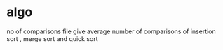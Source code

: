 # algo

no of comparisons file give average number of comparisons of insertion sort , merge sort and quick sort
